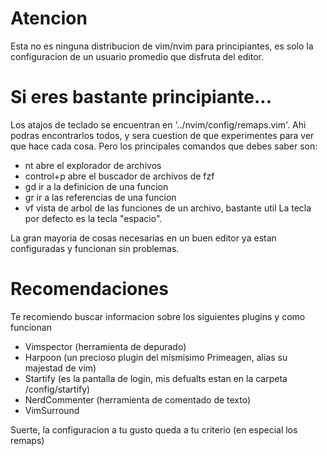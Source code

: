 # Atencion
Esta no es ninguna distribucion de vim/nvim para principiantes, es solo la configuracion de un usuario promedio que
disfruta del editor.

# Si eres bastante principiante...
Los atajos de teclado se encuentran en '../nvim/config/remaps.vim'.
Ahi podras encontrarlos todos, y sera cuestion de que experimentes para ver que hace cada cosa.
Pero los principales comandos que debes saber son:
- <leader>nt    abre el explorador de archivos
- control+p    abre el buscador de archivos de fzf 
- gd            ir a la definicion de una funcion
- gr             ir a las referencias de una funcion
- <leader>vf      vista de arbol de las funciones de un archivo, bastante util
 La tecla <leader> por defecto es la tecla "espacio".

 La gran mayoria de cosas necesarias en un buen editor ya estan configuradas y funcionan sin problemas.

# Recomendaciones
Te recomiendo buscar informacion sobre los siguientes plugins y como funcionan
- Vimspector     (herramienta de depurado)
- Harpoon       (un precioso plugin del mismisimo Primeagen, alias su majestad de vim)
- Startify      (es la pantalla de login, mis defualts estan en la carpeta /config/startify)
- NerdCommenter  (herramienta de comentado de texto)
- VimSurround    

Suerte, la configuracion a tu gusto queda a tu criterio (en especial los remaps)
